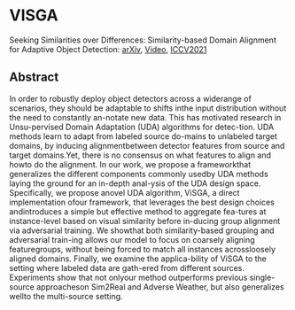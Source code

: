 # VISGA

Seeking Similarities over Differences: 
Similarity-based Domain Alignment for Adaptive Object Detection: [arXiv](https://arxiv.org/pdf/2110.01428.pdf), [Video](https://youtu.be/80nVoFubm3c), [ICCV2021](https://openaccess.thecvf.com/content/ICCV2021/papers/Rezaeianaran_Seeking_Similarities_Over_Differences_Similarity-Based_Domain_Alignment_for_Adaptive_Object_ICCV_2021_paper.pdf)

## Abstract

In order to robustly deploy object detectors across a widerange  of  scenarios,  they  should  be  adaptable  to  shifts  inthe  input  distribution  without  the  need  to  constantly  an-notate  new  data.   This  has  motivated  research  in  Unsu-pervised Domain Adaptation (UDA) algorithms for detec-tion.  UDA methods learn to adapt from labeled source do-mains to unlabeled target domains, by inducing alignmentbetween detector features from source and target domains.Yet, there is no consensus on what features to align and howto do the alignment.  In our work, we propose a frameworkthat  generalizes  the  different  components  commonly  usedby UDA methods laying the ground for an in-depth anal-ysis of the UDA design space.  Specifically,  we propose anovel UDA algorithm,  ViSGA, a direct implementation ofour framework, that leverages the best design choices andintroduces a simple but effective method to aggregate fea-tures at instance-level based on visual similarity before in-ducing group alignment via adversarial training.  We showthat both similarity-based grouping and adversarial train-ing allows our model to focus on coarsely aligning featuregroups, without being forced to match all instances acrossloosely aligned domains.  Finally, we examine the applica-bility of ViSGA to the setting where labeled data are gath-ered from different sources. Experiments show that not onlyour method outperforms previous single-source approacheson Sim2Real and Adverse Weather, but also generalizes wellto the multi-source setting.
